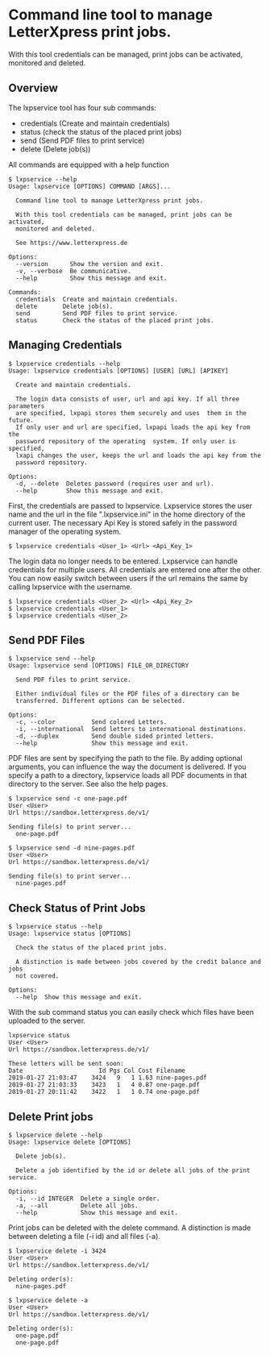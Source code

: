 # Command line tool to manage LetterXpress print jobs.

With this tool credentials can be managed, print jobs can be activated, monitored and deleted.

Overview
--------
The lxpservice tool has four sub commands:
- credentials (Create and maintain credentials)
- status (check the status of the placed print jobs)
- send (Send PDF files to print service)
- delete (Delete job(s))

All commands are equipped with a help function
```
$ lxpservice --help
Usage: lxpservice [OPTIONS] COMMAND [ARGS]...

  Command line tool to manage LetterXpress print jobs.

  With this tool credentials can be managed, print jobs can be activated,
  monitored and deleted.

  See https://www.letterxpress.de

Options:
  --version      Show the version and exit.
  -v, --verbose  Be communicative.
  --help         Show this message and exit.

Commands:
  credentials  Create and maintain credentials.
  delete       Delete job(s).
  send         Send PDF files to print service.
  status       Check the status of the placed print jobs.
```

Managing Credentials
--------------------

```
$ lxpservice credentials --help
Usage: lxpservice credentials [OPTIONS] [USER] [URL] [APIKEY]

  Create and maintain credentials.

  The login data consists of user, url and api key. If all three parameters
  are specified, lxpapi stores them securely and uses  them in the future.
  If only user and url are specified, lxpapi loads the api key from the
  password repository of the operating  system. If only user is specified,
  lxapi changes the user, keeps the url and loads the api key from the
  password repository.

Options:
  -d, --delete  Deletes password (requires user and url).
  --help        Show this message and exit.
```

First, the credentials are passed to lxpservice. Lxpservice stores the user name and the url in the file ".lxpservice.ini" 
in the home directory of the current user. The necessary Api Key is stored safely in the password manager of the operating 
system.
```
$ lxpservice credentials <User_1> <Url> <Api_Key_1>
```
The login data no longer needs to be entered. Lxpservice can handle credentials for multiple users. All credentials are 
entered one after the other. You can now easily switch between users if the url remains the same by calling lxpservice 
with the username.
```
$ lxpservice credentials <User_2> <Url> <Api_Key_2>
$ lxpservice credentials <User_1>
$ lxpservice credentials <User_2>
```
Send PDF Files
--------------

```
$ lxpservice send --help
Usage: lxpservice send [OPTIONS] FILE_OR_DIRECTORY

  Send PDF files to print service.

  Either individual files or the PDF files of a directory can be
  transferred. Different options can be selected.

Options:
  -c, --color          Send colored Letters.
  -i, --international  Send letters to international destinations.
  -d, --duplex         Send double sided printed letters.
  --help               Show this message and exit.
```
PDF files are sent by specifying the path to the file. By adding optional arguments, you can influence the way the document 
is delivered. If you specify a path to a directory, lxpservice loads all PDF documents in that directory to the server. See 
also the help pages. 
```
$ lxpservice send -c one-page.pdf
User <User>
Url https://sandbox.letterxpress.de/v1/

Sending file(s) to print server...
  one-page.pdf

$ lxpservice send -d nine-pages.pdf
User <User>
Url https://sandbox.letterxpress.de/v1/

Sending file(s) to print server...
  nine-pages.pdf
```
Check Status of Print Jobs
--------------------------

```
$ lxpservice status --help
Usage: lxpservice status [OPTIONS]

  Check the status of the placed print jobs.

  A distinction is made between jobs covered by the credit balance and jobs
  not covered.

Options:
  --help  Show this message and exit.
```
With the sub command status you can easily check which files have been uploaded to the server.
```
lxpservice status
User <User>
Url https://sandbox.letterxpress.de/v1/

These letters will be sent soon:
Date                     Id Pgs Col Cost Filename                           
2019-01-27 21:03:47    3424   9   1 1.63 nine-pages.pdf                     
2019-01-27 21:03:33    3423   1   4 0.87 one-page.pdf
2019-01-27 20:11:42    3422   1   1 0.74 one-page.pdf
```
Delete Print jobs
-----------------

```
$ lxpservice delete --help
Usage: lxpservice delete [OPTIONS]

  Delete job(s).

  Delete a job identified by the id or delete all jobs of the print service.

Options:
  -i, --id INTEGER  Delete a single order.
  -a, --all         Delete all jobs.
  --help            Show this message and exit.
```  
Print jobs can be deleted with the delete command. A distinction is made between deleting a file 
(-i id) and all files (-a).
```
$ lxpservice delete -i 3424
User <User>
Url https://sandbox.letterxpress.de/v1/

Deleting order(s):
  nine-pages.pdf
  
$ lxpservice delete -a
User <User>
Url https://sandbox.letterxpress.de/v1/

Deleting order(s):
  one-page.pdf
  one-page.pdf

